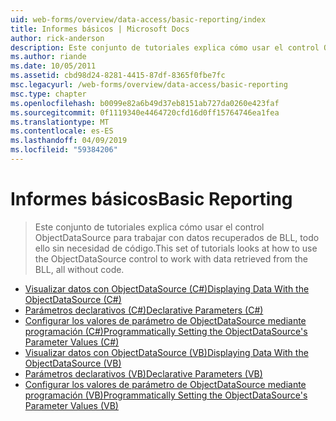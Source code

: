 ```yaml
---
uid: web-forms/overview/data-access/basic-reporting/index
title: Informes básicos | Microsoft Docs
author: rick-anderson
description: Este conjunto de tutoriales explica cómo usar el control ObjectDataSource para trabajar con datos recuperados de BLL, todo ello sin necesidad de código.
ms.author: riande
ms.date: 10/05/2011
ms.assetid: cbd98d24-8281-4415-87df-8365f0fbe7fc
msc.legacyurl: /web-forms/overview/data-access/basic-reporting
msc.type: chapter
ms.openlocfilehash: b0099e82a6b49d37eb8151ab727da0260e423faf
ms.sourcegitcommit: 0f1119340e4464720cfd16d0ff15764746ea1fea
ms.translationtype: MT
ms.contentlocale: es-ES
ms.lasthandoff: 04/09/2019
ms.locfileid: "59384206"
---
```

# <a name="basic-reporting"></a><span data-ttu-id="0aacb-103">Informes básicos</span><span class="sxs-lookup"><span data-stu-id="0aacb-103">Basic Reporting</span></span>

> <span data-ttu-id="0aacb-104">Este conjunto de tutoriales explica cómo usar el control ObjectDataSource para trabajar con datos recuperados de BLL, todo ello sin necesidad de código.</span><span class="sxs-lookup"><span data-stu-id="0aacb-104">This set of tutorials looks at how to use the ObjectDataSource control to work with data retrieved from the BLL, all without code.</span></span>


- [<span data-ttu-id="0aacb-105">Visualizar datos con ObjectDataSource (C#)</span><span class="sxs-lookup"><span data-stu-id="0aacb-105">Displaying Data With the ObjectDataSource (C#)</span></span>](displaying-data-with-the-objectdatasource-cs.md)
- [<span data-ttu-id="0aacb-106">Parámetros declarativos (C#)</span><span class="sxs-lookup"><span data-stu-id="0aacb-106">Declarative Parameters (C#)</span></span>](declarative-parameters-cs.md)
- [<span data-ttu-id="0aacb-107">Configurar los valores de parámetro de ObjectDataSource mediante programación (C#)</span><span class="sxs-lookup"><span data-stu-id="0aacb-107">Programmatically Setting the ObjectDataSource's Parameter Values (C#)</span></span>](programmatically-setting-the-objectdatasource-s-parameter-values-cs.md)
- [<span data-ttu-id="0aacb-108">Visualizar datos con ObjectDataSource (VB)</span><span class="sxs-lookup"><span data-stu-id="0aacb-108">Displaying Data With the ObjectDataSource (VB)</span></span>](displaying-data-with-the-objectdatasource-vb.md)
- [<span data-ttu-id="0aacb-109">Parámetros declarativos (VB)</span><span class="sxs-lookup"><span data-stu-id="0aacb-109">Declarative Parameters (VB)</span></span>](declarative-parameters-vb.md)
- [<span data-ttu-id="0aacb-110">Configurar los valores de parámetro de ObjectDataSource mediante programación (VB)</span><span class="sxs-lookup"><span data-stu-id="0aacb-110">Programmatically Setting the ObjectDataSource's Parameter Values (VB)</span></span>](programmatically-setting-the-objectdatasource-s-parameter-values-vb.md)
